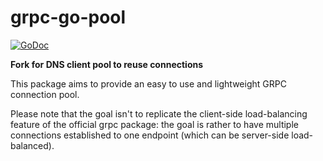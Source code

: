 # grpc-go-pool

[![GoDoc](https://godoc.org/github.com/processout/grpc-go-pool?status.svg)](https://godoc.org/github.com/processout/grpc-go-pool)

**Fork for DNS client pool to reuse connections**

This package aims to provide an easy to use and lightweight GRPC connection pool. 

Please note that the goal isn't to replicate the client-side load-balancing feature of the official grpc package: the goal is rather to have multiple connections established to one endpoint (which can be server-side load-balanced).
